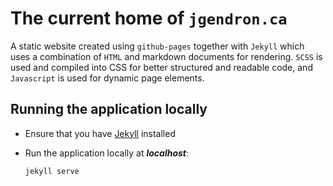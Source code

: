 # The current home of `jgendron.ca`

A static website created using `github-pages` together with `Jekyll` which uses a combination of `HTML` and markdown documents for rendering. `SCSS` is used and compiled into CSS for better structured and readable code, and `Javascript` is used for dynamic page elements.

## Running the application locally

- Ensure that you have [Jekyll](https://jekyllrb.com) installed

- Run the application locally at ***localhost***:
  ```
  jekyll serve
  ```